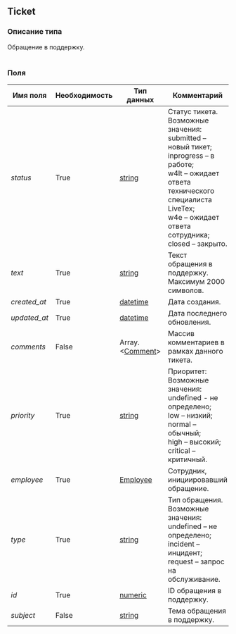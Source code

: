 
## Ticket

### Описание типа
Обращение в поддержку.<br/><br/>
### Поля

| Имя поля | Необходимость | Тип данных | Комментарий |
|---|---|---|---|
|*status*|True|[string](/docs/types/string.md)|Статус тикета.<br/>Возможные значения:<br/>submitted – новый тикет;<br/>inprogress – в работе;<br/>w4lt – ожидает ответа технического специалиста LiveTex;<br/>w4e – ожидает ответа сотрудника;<br/>closed – закрыто.<br/>|
|*text*|True|[string](/docs/types/string.md)|Текст обращения в поддержку.<br/>Максимум 2000 символов.<br/>|
|*created_at*|True|[datetime](/docs/types/datetime.md)|Дата создания.<br/>|
|*updated_at*|True|[datetime](/docs/types/datetime.md)|Дата последнего обновления.<br/>|
|*comments*|False|Array.<[Comment](/docs/types/Comment.md)>|Массив комментариев в рамках данного тикета.<br/>|
|*priority*|True|[string](/docs/types/string.md)|Приоритет:<br/>Возможные значения:<br/>undefined - не определено;<br/>low – низкий;<br/>normal – обычный;<br/>high – высокий;<br/>critical – критичный.<br/>|
|*employee*|True|[Employee](/docs/types/Employee.md)|Сотрудник, инициировавший обращение.<br/>|
|*type*|True|[string](/docs/types/string.md)|Тип обращения.<br/>Возможные значения:<br/>undefined – не определено;<br/>incident – инцидент;<br/>request – запрос на обслуживание.<br/>|
|*id*|True|[numeric](/docs/types/numeric.md)|ID обращения в поддержку.<br/>|
|*subject*|False|[string](/docs/types/string.md)|Тема обращения в поддержку.<br/>|
